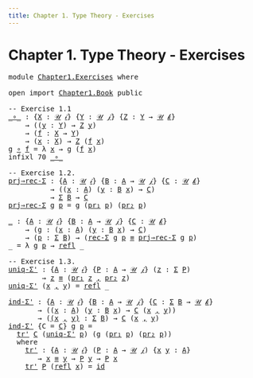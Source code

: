 ```yaml
---
title: Chapter 1. Type Theory - Exercises
---
```


# Chapter 1. Type Theory - Exercises

<pre class="Agda"><a id="98" class="Keyword">module</a> <a id="105" href="Chapter1.Exercises.html" class="Module">Chapter1.Exercises</a> <a id="124" class="Keyword">where</a>

<a id="131" class="Keyword">open</a> <a id="136" class="Keyword">import</a> <a id="143" href="Chapter1.Book.html" class="Module">Chapter1.Book</a> <a id="157" class="Keyword">public</a>

<a id="165" class="Comment">-- Exercise 1.1</a>
<a id="_∘_"></a><a id="181" href="Chapter1.Exercises.html#181" class="Function Operator">_∘_</a> <a id="185" class="Symbol">:</a> <a id="187" class="Symbol">{</a><a id="188" href="Chapter1.Exercises.html#188" class="Bound">X</a> <a id="190" class="Symbol">:</a> <a id="192" href="Chapter1.Book.html#345" class="Function">𝒰</a> <a id="194" href="Chapter1.Book.html#328" class="Generalizable">𝒾</a><a id="195" class="Symbol">}</a> <a id="197" class="Symbol">{</a><a id="198" href="Chapter1.Exercises.html#198" class="Bound">Y</a> <a id="200" class="Symbol">:</a> <a id="202" href="Chapter1.Book.html#345" class="Function">𝒰</a> <a id="204" href="Chapter1.Book.html#330" class="Generalizable">𝒿</a><a id="205" class="Symbol">}</a> <a id="207" class="Symbol">{</a><a id="208" href="Chapter1.Exercises.html#208" class="Bound">Z</a> <a id="210" class="Symbol">:</a> <a id="212" href="Chapter1.Exercises.html#198" class="Bound">Y</a> <a id="214" class="Symbol">→</a> <a id="216" href="Chapter1.Book.html#345" class="Function">𝒰</a> <a id="218" href="Chapter1.Book.html#332" class="Generalizable">𝓀</a><a id="219" class="Symbol">}</a>
    <a id="225" class="Symbol">→</a> <a id="227" class="Symbol">((</a><a id="229" href="Chapter1.Exercises.html#229" class="Bound">y</a> <a id="231" class="Symbol">:</a> <a id="233" href="Chapter1.Exercises.html#198" class="Bound">Y</a><a id="234" class="Symbol">)</a> <a id="236" class="Symbol">→</a> <a id="238" href="Chapter1.Exercises.html#208" class="Bound">Z</a> <a id="240" href="Chapter1.Exercises.html#229" class="Bound">y</a><a id="241" class="Symbol">)</a>
    <a id="247" class="Symbol">→</a> <a id="249" class="Symbol">(</a><a id="250" href="Chapter1.Exercises.html#250" class="Bound">f</a> <a id="252" class="Symbol">:</a> <a id="254" href="Chapter1.Exercises.html#188" class="Bound">X</a> <a id="256" class="Symbol">→</a> <a id="258" href="Chapter1.Exercises.html#198" class="Bound">Y</a><a id="259" class="Symbol">)</a>
    <a id="265" class="Symbol">→</a> <a id="267" class="Symbol">(</a><a id="268" href="Chapter1.Exercises.html#268" class="Bound">x</a> <a id="270" class="Symbol">:</a> <a id="272" href="Chapter1.Exercises.html#188" class="Bound">X</a><a id="273" class="Symbol">)</a> <a id="275" class="Symbol">→</a> <a id="277" href="Chapter1.Exercises.html#208" class="Bound">Z</a> <a id="279" class="Symbol">(</a><a id="280" href="Chapter1.Exercises.html#250" class="Bound">f</a> <a id="282" href="Chapter1.Exercises.html#268" class="Bound">x</a><a id="283" class="Symbol">)</a>
<a id="285" href="Chapter1.Exercises.html#285" class="Bound">g</a> <a id="287" href="Chapter1.Exercises.html#181" class="Function Operator">∘</a> <a id="289" href="Chapter1.Exercises.html#289" class="Bound">f</a> <a id="291" class="Symbol">=</a> <a id="293" class="Symbol">λ</a> <a id="295" href="Chapter1.Exercises.html#295" class="Bound">x</a> <a id="297" class="Symbol">→</a> <a id="299" href="Chapter1.Exercises.html#285" class="Bound">g</a> <a id="301" class="Symbol">(</a><a id="302" href="Chapter1.Exercises.html#289" class="Bound">f</a> <a id="304" href="Chapter1.Exercises.html#295" class="Bound">x</a><a id="305" class="Symbol">)</a>
<a id="307" class="Keyword">infixl</a> <a id="314" class="Number">70</a> <a id="317" href="Chapter1.Exercises.html#181" class="Function Operator">_∘_</a>

<a id="322" class="Comment">-- Exercise 1.2.</a>
<a id="prj⇒rec-Σ"></a><a id="339" href="Chapter1.Exercises.html#339" class="Function">prj⇒rec-Σ</a> <a id="349" class="Symbol">:</a> <a id="351" class="Symbol">{</a><a id="352" href="Chapter1.Exercises.html#352" class="Bound">A</a> <a id="354" class="Symbol">:</a> <a id="356" href="Chapter1.Book.html#345" class="Function">𝒰</a> <a id="358" href="Chapter1.Book.html#328" class="Generalizable">𝒾</a><a id="359" class="Symbol">}</a> <a id="361" class="Symbol">{</a><a id="362" href="Chapter1.Exercises.html#362" class="Bound">B</a> <a id="364" class="Symbol">:</a> <a id="366" href="Chapter1.Exercises.html#352" class="Bound">A</a> <a id="368" class="Symbol">→</a> <a id="370" href="Chapter1.Book.html#345" class="Function">𝒰</a> <a id="372" href="Chapter1.Book.html#330" class="Generalizable">𝒿</a><a id="373" class="Symbol">}</a> <a id="375" class="Symbol">{</a><a id="376" href="Chapter1.Exercises.html#376" class="Bound">C</a> <a id="378" class="Symbol">:</a> <a id="380" href="Chapter1.Book.html#345" class="Function">𝒰</a> <a id="382" href="Chapter1.Book.html#332" class="Generalizable">𝓀</a><a id="383" class="Symbol">}</a>
          <a id="395" class="Symbol">→</a> <a id="397" class="Symbol">((</a><a id="399" href="Chapter1.Exercises.html#399" class="Bound">x</a> <a id="401" class="Symbol">:</a> <a id="403" href="Chapter1.Exercises.html#352" class="Bound">A</a><a id="404" class="Symbol">)</a> <a id="406" class="Symbol">(</a><a id="407" href="Chapter1.Exercises.html#407" class="Bound">y</a> <a id="409" class="Symbol">:</a> <a id="411" href="Chapter1.Exercises.html#362" class="Bound">B</a> <a id="413" href="Chapter1.Exercises.html#399" class="Bound">x</a><a id="414" class="Symbol">)</a> <a id="416" class="Symbol">→</a> <a id="418" href="Chapter1.Exercises.html#376" class="Bound">C</a><a id="419" class="Symbol">)</a>
          <a id="431" class="Symbol">→</a> <a id="433" href="Chapter1.Book.html#1536" class="Record">Σ</a> <a id="435" href="Chapter1.Exercises.html#362" class="Bound">B</a> <a id="437" class="Symbol">→</a> <a id="439" href="Chapter1.Exercises.html#376" class="Bound">C</a>
<a id="441" href="Chapter1.Exercises.html#339" class="Function">prj⇒rec-Σ</a> <a id="451" href="Chapter1.Exercises.html#451" class="Bound">g</a> <a id="453" href="Chapter1.Exercises.html#453" class="Bound">p</a> <a id="455" class="Symbol">=</a> <a id="457" href="Chapter1.Exercises.html#451" class="Bound">g</a> <a id="459" class="Symbol">(</a><a id="460" href="Chapter1.Book.html#2089" class="Function">pr₁</a> <a id="464" href="Chapter1.Exercises.html#453" class="Bound">p</a><a id="465" class="Symbol">)</a> <a id="467" class="Symbol">(</a><a id="468" href="Chapter1.Book.html#2146" class="Function">pr₂</a> <a id="472" href="Chapter1.Exercises.html#453" class="Bound">p</a><a id="473" class="Symbol">)</a>

<a id="476" href="Chapter1.Exercises.html#476" class="Function">_</a> <a id="478" class="Symbol">:</a> <a id="480" class="Symbol">{</a><a id="481" href="Chapter1.Exercises.html#481" class="Bound">A</a> <a id="483" class="Symbol">:</a> <a id="485" href="Chapter1.Book.html#345" class="Function">𝒰</a> <a id="487" href="Chapter1.Book.html#328" class="Generalizable">𝒾</a><a id="488" class="Symbol">}</a> <a id="490" class="Symbol">{</a><a id="491" href="Chapter1.Exercises.html#491" class="Bound">B</a> <a id="493" class="Symbol">:</a> <a id="495" href="Chapter1.Exercises.html#481" class="Bound">A</a> <a id="497" class="Symbol">→</a> <a id="499" href="Chapter1.Book.html#345" class="Function">𝒰</a> <a id="501" href="Chapter1.Book.html#330" class="Generalizable">𝒿</a><a id="502" class="Symbol">}</a> <a id="504" class="Symbol">{</a><a id="505" href="Chapter1.Exercises.html#505" class="Bound">C</a> <a id="507" class="Symbol">:</a> <a id="509" href="Chapter1.Book.html#345" class="Function">𝒰</a> <a id="511" href="Chapter1.Book.html#332" class="Generalizable">𝓀</a><a id="512" class="Symbol">}</a>
    <a id="518" class="Symbol">→</a> <a id="520" class="Symbol">(</a><a id="521" href="Chapter1.Exercises.html#521" class="Bound">g</a> <a id="523" class="Symbol">:</a> <a id="525" class="Symbol">(</a><a id="526" href="Chapter1.Exercises.html#526" class="Bound">x</a> <a id="528" class="Symbol">:</a> <a id="530" href="Chapter1.Exercises.html#481" class="Bound">A</a><a id="531" class="Symbol">)</a> <a id="533" class="Symbol">(</a><a id="534" href="Chapter1.Exercises.html#534" class="Bound">y</a> <a id="536" class="Symbol">:</a> <a id="538" href="Chapter1.Exercises.html#491" class="Bound">B</a> <a id="540" href="Chapter1.Exercises.html#526" class="Bound">x</a><a id="541" class="Symbol">)</a> <a id="543" class="Symbol">→</a> <a id="545" href="Chapter1.Exercises.html#505" class="Bound">C</a><a id="546" class="Symbol">)</a>
    <a id="552" class="Symbol">→</a> <a id="554" class="Symbol">(</a><a id="555" href="Chapter1.Exercises.html#555" class="Bound">p</a> <a id="557" class="Symbol">:</a> <a id="559" href="Chapter1.Book.html#1536" class="Record">Σ</a> <a id="561" href="Chapter1.Exercises.html#491" class="Bound">B</a><a id="562" class="Symbol">)</a> <a id="564" class="Symbol">→</a> <a id="566" class="Symbol">(</a><a id="567" href="Chapter1.Book.html#1825" class="Function">rec-Σ</a> <a id="573" href="Chapter1.Exercises.html#521" class="Bound">g</a> <a id="575" href="Chapter1.Exercises.html#555" class="Bound">p</a> <a id="577" href="Chapter1.Book.html#4615" class="Function Operator">≡</a> <a id="579" href="Chapter1.Exercises.html#339" class="Function">prj⇒rec-Σ</a> <a id="589" href="Chapter1.Exercises.html#521" class="Bound">g</a> <a id="591" href="Chapter1.Exercises.html#555" class="Bound">p</a><a id="592" class="Symbol">)</a>
<a id="594" class="Symbol">_</a> <a id="596" class="Symbol">=</a> <a id="598" class="Symbol">λ</a> <a id="600" href="Chapter1.Exercises.html#600" class="Bound">g</a> <a id="602" href="Chapter1.Exercises.html#602" class="Bound">p</a> <a id="604" class="Symbol">→</a> <a id="606" href="Chapter1.Book.html#4575" class="InductiveConstructor">refl</a> <a id="611" class="Symbol">_</a>

<a id="614" class="Comment">-- Exercise 1.3.</a>
<a id="uniq-Σ&#39;"></a><a id="631" href="Chapter1.Exercises.html#631" class="Function">uniq-Σ&#39;</a> <a id="639" class="Symbol">:</a> <a id="641" class="Symbol">{</a><a id="642" href="Chapter1.Exercises.html#642" class="Bound">A</a> <a id="644" class="Symbol">:</a> <a id="646" href="Chapter1.Book.html#345" class="Function">𝒰</a> <a id="648" href="Chapter1.Book.html#328" class="Generalizable">𝒾</a><a id="649" class="Symbol">}</a> <a id="651" class="Symbol">{</a><a id="652" href="Chapter1.Exercises.html#652" class="Bound">P</a> <a id="654" class="Symbol">:</a> <a id="656" href="Chapter1.Exercises.html#642" class="Bound">A</a> <a id="658" class="Symbol">→</a> <a id="660" href="Chapter1.Book.html#345" class="Function">𝒰</a> <a id="662" href="Chapter1.Book.html#330" class="Generalizable">𝒿</a><a id="663" class="Symbol">}</a> <a id="665" class="Symbol">(</a><a id="666" href="Chapter1.Exercises.html#666" class="Bound">z</a> <a id="668" class="Symbol">:</a> <a id="670" href="Chapter1.Book.html#1536" class="Record">Σ</a> <a id="672" href="Chapter1.Exercises.html#652" class="Bound">P</a><a id="673" class="Symbol">)</a>
        <a id="683" class="Symbol">→</a> <a id="685" href="Chapter1.Exercises.html#666" class="Bound">z</a> <a id="687" href="Chapter1.Book.html#4615" class="Function Operator">≡</a> <a id="689" class="Symbol">(</a><a id="690" href="Chapter1.Book.html#2089" class="Function">pr₁</a> <a id="694" href="Chapter1.Exercises.html#666" class="Bound">z</a> <a id="696" href="Chapter1.Book.html#1598" class="InductiveConstructor Operator">,</a> <a id="698" href="Chapter1.Book.html#2146" class="Function">pr₂</a> <a id="702" href="Chapter1.Exercises.html#666" class="Bound">z</a><a id="703" class="Symbol">)</a>
<a id="705" href="Chapter1.Exercises.html#631" class="Function">uniq-Σ&#39;</a> <a id="713" class="Symbol">(</a><a id="714" href="Chapter1.Exercises.html#714" class="Bound">x</a> <a id="716" href="Chapter1.Book.html#1598" class="InductiveConstructor Operator">,</a> <a id="718" href="Chapter1.Exercises.html#718" class="Bound">y</a><a id="719" class="Symbol">)</a> <a id="721" class="Symbol">=</a> <a id="723" href="Chapter1.Book.html#4575" class="InductiveConstructor">refl</a> <a id="728" class="Symbol">_</a>

<a id="ind-Σ&#39;"></a><a id="731" href="Chapter1.Exercises.html#731" class="Function">ind-Σ&#39;</a> <a id="738" class="Symbol">:</a> <a id="740" class="Symbol">{</a><a id="741" href="Chapter1.Exercises.html#741" class="Bound">A</a> <a id="743" class="Symbol">:</a> <a id="745" href="Chapter1.Book.html#345" class="Function">𝒰</a> <a id="747" href="Chapter1.Book.html#328" class="Generalizable">𝒾</a><a id="748" class="Symbol">}</a> <a id="750" class="Symbol">{</a><a id="751" href="Chapter1.Exercises.html#751" class="Bound">B</a> <a id="753" class="Symbol">:</a> <a id="755" href="Chapter1.Exercises.html#741" class="Bound">A</a> <a id="757" class="Symbol">→</a> <a id="759" href="Chapter1.Book.html#345" class="Function">𝒰</a> <a id="761" href="Chapter1.Book.html#330" class="Generalizable">𝒿</a><a id="762" class="Symbol">}</a> <a id="764" class="Symbol">{</a><a id="765" href="Chapter1.Exercises.html#765" class="Bound">C</a> <a id="767" class="Symbol">:</a> <a id="769" href="Chapter1.Book.html#1536" class="Record">Σ</a> <a id="771" href="Chapter1.Exercises.html#751" class="Bound">B</a> <a id="773" class="Symbol">→</a> <a id="775" href="Chapter1.Book.html#345" class="Function">𝒰</a> <a id="777" href="Chapter1.Book.html#332" class="Generalizable">𝓀</a><a id="778" class="Symbol">}</a>
       <a id="787" class="Symbol">→</a> <a id="789" class="Symbol">((</a><a id="791" href="Chapter1.Exercises.html#791" class="Bound">x</a> <a id="793" class="Symbol">:</a> <a id="795" href="Chapter1.Exercises.html#741" class="Bound">A</a><a id="796" class="Symbol">)</a> <a id="798" class="Symbol">(</a><a id="799" href="Chapter1.Exercises.html#799" class="Bound">y</a> <a id="801" class="Symbol">:</a> <a id="803" href="Chapter1.Exercises.html#751" class="Bound">B</a> <a id="805" href="Chapter1.Exercises.html#791" class="Bound">x</a><a id="806" class="Symbol">)</a> <a id="808" class="Symbol">→</a> <a id="810" href="Chapter1.Exercises.html#765" class="Bound">C</a> <a id="812" class="Symbol">(</a><a id="813" href="Chapter1.Exercises.html#791" class="Bound">x</a> <a id="815" href="Chapter1.Book.html#1598" class="InductiveConstructor Operator">,</a> <a id="817" href="Chapter1.Exercises.html#799" class="Bound">y</a><a id="818" class="Symbol">))</a>
       <a id="828" class="Symbol">→</a> <a id="830" class="Symbol">(</a><a id="831" href="Chapter1.Exercises.html#831" class="Bound">(</a><a id="832" href="Chapter1.Exercises.html#832" class="Bound">x</a> <a id="834" href="Chapter1.Book.html#1598" class="InductiveConstructor Operator">,</a> <a id="836" href="Chapter1.Exercises.html#836" class="Bound">y</a><a id="837" href="Chapter1.Exercises.html#831" class="Bound">)</a> <a id="839" class="Symbol">:</a> <a id="841" href="Chapter1.Book.html#1536" class="Record">Σ</a> <a id="843" href="Chapter1.Exercises.html#751" class="Bound">B</a><a id="844" class="Symbol">)</a> <a id="846" class="Symbol">→</a> <a id="848" href="Chapter1.Exercises.html#765" class="Bound">C</a> <a id="850" class="Symbol">(</a><a id="851" href="Chapter1.Exercises.html#832" class="Bound">x</a> <a id="853" href="Chapter1.Book.html#1598" class="InductiveConstructor Operator">,</a> <a id="855" href="Chapter1.Exercises.html#836" class="Bound">y</a><a id="856" class="Symbol">)</a>
<a id="858" href="Chapter1.Exercises.html#731" class="Function">ind-Σ&#39;</a> <a id="865" class="Symbol">{</a><a id="866" class="Argument">C</a> <a id="868" class="Symbol">=</a> <a id="870" href="Chapter1.Exercises.html#870" class="Bound">C</a><a id="871" class="Symbol">}</a> <a id="873" href="Chapter1.Exercises.html#873" class="Bound">g</a> <a id="875" href="Chapter1.Exercises.html#875" class="Bound">p</a> <a id="877" class="Symbol">=</a>
  <a id="881" href="Chapter1.Exercises.html#931" class="Function">tr&#39;</a> <a id="885" href="Chapter1.Exercises.html#870" class="Bound">C</a> <a id="887" class="Symbol">(</a><a id="888" href="Chapter1.Exercises.html#631" class="Function">uniq-Σ&#39;</a> <a id="896" href="Chapter1.Exercises.html#875" class="Bound">p</a><a id="897" class="Symbol">)</a> <a id="899" class="Symbol">(</a><a id="900" href="Chapter1.Exercises.html#873" class="Bound">g</a> <a id="902" class="Symbol">(</a><a id="903" href="Chapter1.Book.html#2089" class="Function">pr₁</a> <a id="907" href="Chapter1.Exercises.html#875" class="Bound">p</a><a id="908" class="Symbol">)</a> <a id="910" class="Symbol">(</a><a id="911" href="Chapter1.Book.html#2146" class="Function">pr₂</a> <a id="915" href="Chapter1.Exercises.html#875" class="Bound">p</a><a id="916" class="Symbol">))</a>
  <a id="921" class="Keyword">where</a>
    <a id="931" href="Chapter1.Exercises.html#931" class="Function">tr&#39;</a> <a id="935" class="Symbol">:</a> <a id="937" class="Symbol">{</a><a id="938" href="Chapter1.Exercises.html#938" class="Bound">A</a> <a id="940" class="Symbol">:</a> <a id="942" href="Chapter1.Book.html#345" class="Function">𝒰</a> <a id="944" href="Chapter1.Book.html#328" class="Generalizable">𝒾</a><a id="945" class="Symbol">}</a> <a id="947" class="Symbol">(</a><a id="948" href="Chapter1.Exercises.html#948" class="Bound">P</a> <a id="950" class="Symbol">:</a> <a id="952" href="Chapter1.Exercises.html#938" class="Bound">A</a> <a id="954" class="Symbol">→</a> <a id="956" href="Chapter1.Book.html#345" class="Function">𝒰</a> <a id="958" href="Chapter1.Book.html#330" class="Generalizable">𝒿</a><a id="959" class="Symbol">)</a> <a id="961" class="Symbol">{</a><a id="962" href="Chapter1.Exercises.html#962" class="Bound">x</a> <a id="964" href="Chapter1.Exercises.html#964" class="Bound">y</a> <a id="966" class="Symbol">:</a> <a id="968" href="Chapter1.Exercises.html#938" class="Bound">A</a><a id="969" class="Symbol">}</a>
       <a id="978" class="Symbol">→</a> <a id="980" href="Chapter1.Exercises.html#962" class="Bound">x</a> <a id="982" href="Chapter1.Book.html#4615" class="Function Operator">≡</a> <a id="984" href="Chapter1.Exercises.html#964" class="Bound">y</a> <a id="986" class="Symbol">→</a> <a id="988" href="Chapter1.Exercises.html#948" class="Bound">P</a> <a id="990" href="Chapter1.Exercises.html#964" class="Bound">y</a> <a id="992" class="Symbol">→</a> <a id="994" href="Chapter1.Exercises.html#948" class="Bound">P</a> <a id="996" href="Chapter1.Exercises.html#962" class="Bound">x</a>
    <a id="1002" href="Chapter1.Exercises.html#931" class="Function">tr&#39;</a> <a id="1006" href="Chapter1.Exercises.html#1006" class="Bound">P</a> <a id="1008" class="Symbol">(</a><a id="1009" href="Chapter1.Book.html#4575" class="InductiveConstructor">refl</a> <a id="1014" href="Chapter1.Exercises.html#1014" class="Bound">x</a><a id="1015" class="Symbol">)</a> <a id="1017" class="Symbol">=</a> <a id="1019" href="Chapter1.Book.html#921" class="Function">id</a>
</pre>